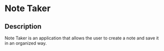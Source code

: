 # Note Taker

## Description

Note Taker is an application that allows the user to create a note and save it in an organized way.
